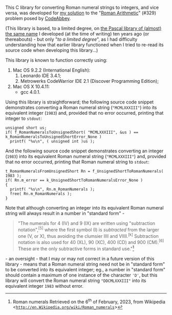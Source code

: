 This C library for converting Roman numeral strings to integers, and vice versa, was developed for [my solution](http://AModernPrometheus.WordPress.com/2023/02/27/329-roman-arithmetic/) to the "[Roman Arithmetic](http://www.CodeAbbey.com/index/task_view/roman-arithmetic)" (#329) problem posed by [CodeAbbey](http://www.CodeAbbey.com/).

(This library is based, to a limited degree, on [the Pascal library of (almost) the same name](http://GitHub.com/sealfin/Pascal/blob/master/lib_seal_Roman.pas) I developed (at the time of writing) ten years ago (or thereabouts) - but only "_to a limited degree_", as I had difficulty understanding how that earlier library functioned when I tried to re-read its source code when developing this library...)

This library is known to function correctly using:

1. Mac OS 9.2.2 (International English):
	1. Leonardo IDE 3.4.1;
	2. Metrowerks CodeWarrior IDE 2.1 (Discover Programming Edition);
2. Mac OS X 10.4.11:
	- gcc 4.0.1.

Using this library is straightforward; the following source code snippet demonstrates converting a Roman numeral string (`"MCMLXXXIII"`) into its equivalent integer (`1983`) and, provided that no error occurred, printing that integer to `stdout`:

	unsigned short us;
	if( f_RomanNumeralsToUnsignedShort( "MCMLXXXIII", &us ) == k_RomanNumeralsToUnsignedShortError_None )
	  printf( "%u\n", ( unsigned int )us );

And the following source code snippet demonstrates converting an integer (`1983`) into its equivalent Roman numeral string (`"MCMLXXXIII"`) and, provided that no error occurred, printing that Roman numeral string to `stdout`:

	t_RomanNumeralsFromUnsignedShort Rn = f_UnsignedShortToRomanNumerals( 1983 );
	if( Rn.m_error == k_UnsignedShortToRomanNumeralsError_None )
	{
	  printf( "%s\n", Rn.m_RomanNumerals );
	  free( Rn.m_RomanNumerals );
	}

Note that although converting an integer into its equivalent Roman numeral string will always result in a number in "standard form" -

> "The numerals for 4 (IV) and 9 (IX) are written using "subtraction notation",<sup>[5]</sup> where the first symbol (I) is _subtracted_ from the larger one (V, or X), thus avoiding the clumsier IIII and VIIII.<sup>[k]</sup>
> Subtraction notation is also used for 40 (XL), 90 (XC), 400 (CD) and 900 (CM).<sup>[6]</sup>
> These are the only subtractive forms in standard use."[^1]

[^1]: Roman numerals
	Retrieved on the 6<sup>th</sup> of February, 2023, from
	Wikipedia
	<[`http://en.Wikipedia.org/wiki/Roman_numerals`](http://en.Wikipedia.org/wiki/Roman_numerals)>

\- an oversight - that I may or may not correct in a future version of this library - means that a Roman numeral string need not be in "standard form" to be converted into its equivalent integer; eg., a number in "standard form" should contain a maximum of one instance of the character `'D'`, but this library will convert the Roman numeral string `"DDCMLXXXIII"` into its equivalent integer `1983` without error.
